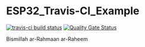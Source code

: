# ESP32_Travis-CI_Example  
[![travis-ci build status](https://travis-ci.com/incyi/ESP32_Travis-CI_Example.svg?branch=master)](https://app.travis-ci.com/github/incyi/ESP32_Travis-CI_Example)
[![Quality Gate Status](https://sonarcloud.io/api/project_badges/measure?project=incyi_ESP32_Travis-CI_Example&metric=alert_status)](https://sonarcloud.io/dashboard?id=incyi_ESP32_Travis-CI_Example)  

Bismillah ar-Rahmaan ar-Raheem
  
